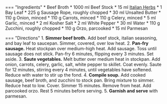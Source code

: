 === "Ingredients"
    * Beef Broth
        * 1000 ml Beef Stock
        * 15 ml [Italian Herbs](../seasonings/italian-herbs.md)
        * 1 Bay Leaf
    * 225 g Sausage Rope, roughly chopped
    * 30 ml Unsalted Butter
    * 110 g Onion, minced
    * 110 g Carrots, minced
    * 110 g Celery, minced
    * 5 ml Garlic, minced
    * 2 ml Kosher Salt
    * 2 ml White Pepper
    * 30 ml Water
    * 110 g Zucchini, roughly chopped
    * 110 g Orzo, parcooked
    * 15 ml Parmesan

=== "Directions"
    1. **Simmer beef broth.** Add beef stock, italian seasoning, and bay leaf to saucepan. Simmer, covered, over low heat.
    2. **Pan-fry sausage.** Heat stockpan over medium-high heat. Add sausage. Toss until sausage does not stick. Pan-fry 6 minutes, flipping every 3 minutes. Set aside.
    3. **Saute vegetables.** Melt butter over medium heat in stockpan. Add onion, carrots, celery, garlic, salt, white pepper to skillet. Coat evenly. Saute for 12 minutes, stirring every 4 minutes, until vegetables have softened. Reduce with water to stir up the fond.
    4. **Compile soup.** Add cooked sausage, beef broth, and zucchini to stock pan. Bring mixture to simmer. Reduce heat to low. Cover. Simmer 15 minutes. Remove from heat. Add parcooked orzo. Rest 5 minutes before serving.
    5. **Garnish and serve** with parmesan.
